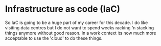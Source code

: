 # Infrastructure as code (IaC)

So IaC is going to be a huge part of my career for this decade. I do like
visiting data centres but I do not want to spend weeks racking 'n stacking
things anymore without good reason. In a work context its now much more acceptable
to use the 'cloud' to do these things.

